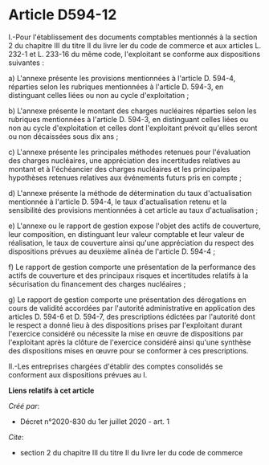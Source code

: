 # Article D594-12

I.-Pour l'établissement des documents comptables mentionnés à la section 2 du chapitre III du titre II du livre Ier du code
de commerce et aux articles L. 232-1 et L. 233-16 du même code, l'exploitant se conforme aux dispositions suivantes :

a) L'annexe présente les provisions mentionnées à l'article D. 594-4, réparties selon les rubriques mentionnées à l'article
D. 594-3, en distinguant celles liées ou non au cycle d'exploitation ;

b) L'annexe présente le montant des charges nucléaires réparties selon les rubriques mentionnées à l'article D. 594-3, en
distinguant celles liées ou non au cycle d'exploitation et celles dont l'exploitant prévoit qu'elles seront ou non décaissées
sous dix ans ;

c) L'annexe présente les principales méthodes retenues pour l'évaluation des charges nucléaires, une appréciation des
incertitudes relatives au montant et à l'échéancier des charges nucléaires et les principales hypothèses retenues relatives
aux événements futurs pris en compte ;

d) L'annexe présente la méthode de détermination du taux d'actualisation mentionnée à l'article D. 594-4, le taux
d'actualisation retenu et la sensibilité des provisions mentionnées à cet article au taux d'actualisation ;

e) L'annexe ou le rapport de gestion expose l'objet des actifs de couverture, leur composition, en distinguant leur valeur
comptable et leur valeur de réalisation, le taux de couverture ainsi qu'une appréciation du respect des dispositions prévues
au deuxième alinéa de l'article D. 594-4 ;

f) Le rapport de gestion comporte une présentation de la performance des actifs de couverture et des principaux risques et
incertitudes relatifs à la sécurisation du financement des charges nucléaires ;

g) Le rapport de gestion comporte une présentation des dérogations en cours de validité accordées par l'autorité
administrative en application des articles D. 594-6 et D. 594-7, des prescriptions édictées par l'autorité dont le respect a
donné lieu à des dispositions prises par l'exploitant durant l'exercice considéré ou nécessite la mise en œuvre de
dispositions par l'exploitant après la clôture de l'exercice considéré ainsi qu'une synthèse des dispositions mises en œuvre
pour se conformer à ces prescriptions.

II.-Les entreprises chargées d'établir des comptes consolidés se conforment aux dispositions prévues au I.

**Liens relatifs à cet article**

_Créé par_:

  - Décret n°2020-830 du 1er juillet 2020 - art. 1

_Cite_:

  - section 2 du chapitre III du titre II du livre Ier du code de commerce
